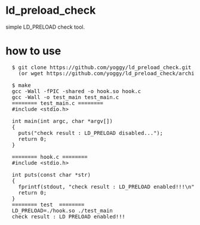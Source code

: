 ld_preload_check
==================
simple LD_PRELOAD check tool.

how to use
==================
<pre>
  $ git clone https://github.com/yoggy/ld_preload_check.git
    (or wget https://github.com/yoggy/ld_preload_check/archive/master.zip)

  $ make
  gcc -Wall -fPIC -shared -o hook.so hook.c
  gcc -Wall -o test_main test_main.c
  ======== test_main.c ========
  #include &lt;stdio.h&gt;
  
  int main(int argc, char *argv[])
  {
  	puts("check result : LD_PRELOAD disabled...");
  	return 0;
  }
  
  ======== hook.c ========
  #include &lt;stdio.h&gt;
  
  int puts(const char *str)
  {
  	fprintf(stdout, "check result : LD_PRELOAD enabled!!!\n");
  	return 0;
  }
  ======== test  ========
  LD_PRELOAD=./hook.so ./test_main
  check result : LD_PRELOAD enabled!!!
</pre>
